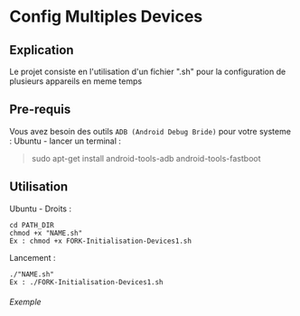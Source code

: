 # Config Multiples Devices
## Explication

Le projet consiste en l'utilisation d'un fichier ".sh" pour la configuration de plusieurs appareils en meme temps

## Pre-requis

Vous avez besoin des outils `ADB (Android Debug Bride)` pour votre systeme :
Ubuntu - lancer un terminal :
> sudo apt-get install android-tools-adb android-tools-fastboot

## Utilisation

Ubuntu - Droits :
```
cd PATH_DIR
chmod +x "NAME.sh"
Ex : chmod +x FORK-Initialisation-Devices1.sh
```

Lancement :
```
./"NAME.sh"
Ex : ./FORK-Initialisation-Devices1.sh
```

###### Exemple